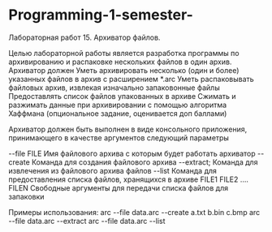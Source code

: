 # Programming-1-semester-

Лабораторная работ 15. Архиватор файлов.

Целью лабораторной работы является разработка программы по архивированию и распаковке нескольких файлов в один архив. Архиватор должен
Уметь архивировать несколько (один и более) указанных файлов в архив с расширением *.arc
Уметь распаковывать файловых архив, извлекая изначально запаковонные файлы
Предоставлять список файлов упакованных в архиве
Сжимать и разжимать данные при архивировании  с помощью алгоритма Хаффмана (опциональное задание, оценивается доп баллами)

Архиватор должен быть выполнен в виде консольного приложения, принимающего в качестве аргументов следующий параметры

--file  FILE 
Имя файлового архива с которым будет работать архиватор
--create 
Команда для создания файлового архива
--extract;
Команда для извлечения из файлового архива файлов
--list 
Команда для предоставления списка файлов, хранящихся в архиве
FILE1 FILE2 …. FILEN
Свободные аргументы для передачи списка файлов для запаковки


Примеры использования:
arc --file  data.arc --create a.txt b.bin c.bmp
arc --file  data.arc --extract
arc --file  data.arc --list
